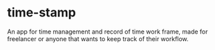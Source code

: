 # time-stamp
An app for time management and record of time work frame, made for freelancer or anyone that wants to keep track of their workflow.
